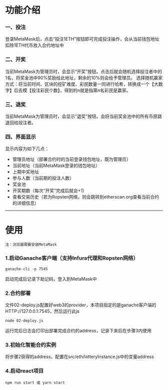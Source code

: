 
# 功能介绍

### 一、投注

   登录MetaMask后，点击“投注1ETH”按钮即可完成投注操作，会从当前钱包地址扣除1ETH代币放入合约地址中

### 二、开奖
    
   当前MetaMask为管理员时，会显示“开奖”按钮。点击后就会随机选择投注者中的1名，将奖金池中90%奖励给此地址，剩余的10%则会给予管理员。
   选择随机赢家方式：将当前时间、区块的挖矿难度、彩民数量一同进行哈希，转换成一个【大数字】后去模【投注彩民个数】，得到的n就是指第n名彩民是赢家。

### 三、退奖

   当前MetaMask为管理员时，会显示“退奖”按钮。会将当前奖金池中的所有币原路退回给投注者。

### 四、界面显示

   显示内容为如下几点：
   - 管理员地址（部署合约时的当前登录钱包地址，既为管理员）
   - 当前地址（当前MetaMask登录的钱包地址）
   - 上期中奖地址
   - 参与人数（当前期的投注人数）
   - 奖金池
   - 开奖期数（每次“开奖”完成后就会+1）
   - 查看交易历史（若为Ropsten网络，则会跳转到etherscan.org查看当前合约的详细信息）



---

# 使用
   `注：浏览器需要安装MetaMask`
### 1.启动Ganache客户端（支持Infura代理和Ropsten网络）

    ganache-cli -p 7545

启动完成后记录下助记码，登入到MetaMask中

### 2.合约部署

文件02-deploy.js配置好web3的provider，本项目指定的是ganache客户端的HTTP://127.0.0.1:7545，然后运行此js

    node 02-deploy.js

运行完后日志会打印出部署完成合约的address，记录下来后在步骤3内使用

### 3.初始化智能合约实例

将步骤2获得的address，配置在src/eth/lotteryInstance.js中的变量address

### 4.启动react项目

    npm run start 或 yarn start








